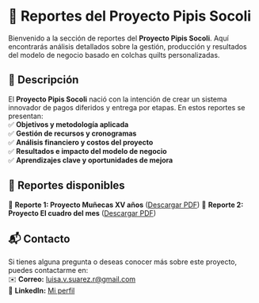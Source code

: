  # 📁 Reportes del Proyecto Pipis Socoli  
Bienvenido a la sección de reportes del **Proyecto Pipis Socoli**. Aquí encontrarás análisis detallados sobre la gestión, producción y resultados del modelo de negocio basado en colchas quilts personalizadas.  

## 📌 Descripción  
El **Proyecto Pipis Socoli** nació con la intención de crear un sistema innovador de pagos diferidos y entrega por etapas. En estos reportes se presentan:  
✅ **Objetivos y metodología aplicada**  
✅ **Gestión de recursos y cronogramas**  
✅ **Análisis financiero y costos del proyecto**  
✅ **Resultados e impacto del modelo de negocio**  
✅ **Aprendizajes clave y oportunidades de mejora**  

## 📑 Reportes disponibles  
🔹 **Reporte 1: Proyecto Muñecas XV años** ([Descargar PDF](./Proyecto_PipisSocoli_1.pdf)) 
🔹 **Reporte 2: Proyecto El cuadro del mes** ([Descargar PDF](./Proyecto_PipisSocoli_2.pdf))  

## 📬 Contacto  
Si tienes alguna pregunta o deseas conocer más sobre este proyecto, puedes contactarme en:  
✉️ **Correo:** [luisa.v.suarez.r@gmail.com](mailto:luisa.v.suarez.r@example.com)  
🔗 **LinkedIn:** [Mi perfil](https://www.linkedin.com/in/luisa-velia-suárez-ramírez-4a2a36367)  
